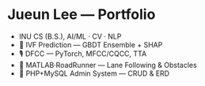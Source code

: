# Jueun Lee — Portfolio

- INU CS (B.S.), AI/ML · CV · NLP
- 🍼 IVF Prediction — GBDT Ensemble + SHAP
- 🎙 DFCC — PyTorch, MFCC/CQCC, TTA
- 🚗 MATLAB·RoadRunner — Lane Following & Obstacles
- 🛒 PHP+MySQL Admin System — CRUD & ERD
